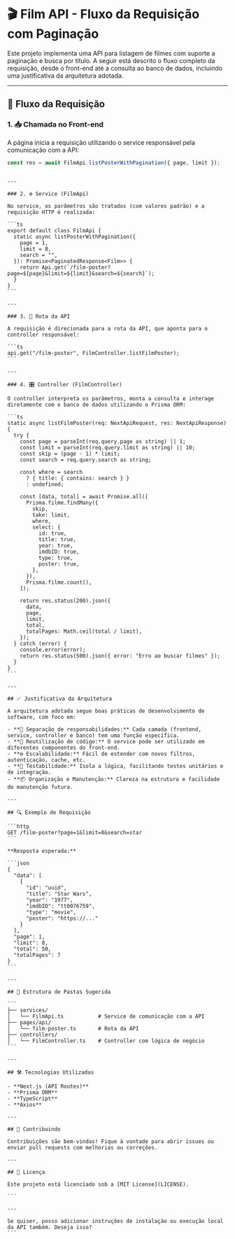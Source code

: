 # 🎬 Film API - Fluxo da Requisição com Paginação

Este projeto implementa uma API para listagem de filmes com suporte a paginação e busca por título. A seguir está descrito o fluxo completo da requisição, desde o front-end até a consulta ao banco de dados, incluindo uma justificativa da arquitetura adotada.

---

## 🔄 Fluxo da Requisição

### 1. 📥 Chamada no Front-end

A página inicia a requisição utilizando o service responsável pela comunicação com a API:

```ts
const res = await FilmApi.listPosterWithPagination({ page, limit });
```

````

---

### 2. ⚙️ Service (FilmApi)

No service, os parâmetros são tratados (com valores padrão) e a requisição HTTP é realizada:

```ts
export default class FilmApi {
  static async listPosterWithPagination({
    page = 1,
    limit = 8,
    search = "",
  }): Promise<PaginatedResponse<Film>> {
    return Api.get(`/film-poster?page=${page}&limit=${limit}&search=${search}`);
  }
}
```

---

### 3. 🚏 Rota da API

A requisição é direcionada para a rota da API, que aponta para o controller responsável:

```ts
api.get("/film-poster", FilmController.listFilmPoster);
```

---

### 4. 🎛️ Controller (FilmController)

O controller interpreta os parâmetros, monta a consulta e interage diretamente com o banco de dados utilizando o Prisma ORM:

```ts
static async listFilmPoster(req: NextApiRequest, res: NextApiResponse) {
  try {
    const page = parseInt(req.query.page as string) || 1;
    const limit = parseInt(req.query.limit as string) || 10;
    const skip = (page - 1) * limit;
    const search = req.query.search as string;

    const where = search
      ? { title: { contains: search } }
      : undefined;

    const [data, total] = await Promise.all([
      Prisma.filme.findMany({
        skip,
        take: limit,
        where,
        select: {
          id: true,
          title: true,
          year: true,
          imdbID: true,
          type: true,
          poster: true,
        },
      }),
      Prisma.filme.count(),
    ]);

    return res.status(200).json({
      data,
      page,
      limit,
      total,
      totalPages: Math.ceil(total / limit),
    });
  } catch (error) {
    console.error(error);
    return res.status(500).json({ error: "Erro ao buscar filmes" });
  }
}
```

---

## ✅ Justificativa da Arquitetura

A arquitetura adotada segue boas práticas de desenvolvimento de software, com foco em:

- **🔗 Separação de responsabilidades:** Cada camada (frontend, service, controller e banco) tem uma função específica.
- **🔄 Reutilização de código:** O service pode ser utilizado em diferentes componentes do front-end.
- **⚙️ Escalabilidade:** Fácil de estender com novos filtros, autenticação, cache, etc.
- **🧪 Testabilidade:** Isola a lógica, facilitando testes unitários e de integração.
- **📦 Organização e Manutenção:** Clareza na estrutura e facilidade de manutenção futura.

---

## 🔍 Exemplo de Requisição

```http
GET /film-poster?page=1&limit=8&search=star
```

**Resposta esperada:**

```json
{
  "data": [
    {
      "id": "uuid",
      "title": "Star Wars",
      "year": "1977",
      "imdbID": "tt0076759",
      "type": "movie",
      "poster": "https://..."
    }
  ],
  "page": 1,
  "limit": 8,
  "total": 50,
  "totalPages": 7
}
```

---

## 🧱 Estrutura de Pastas Sugerida

```
├── services/
│   └── FilmApi.ts           # Service de comunicação com a API
├── pages/api/
│   └── film-poster.ts       # Rota da API
├── controllers/
│   └── FilmController.ts    # Controller com lógica de negócio
```

---

## 🛠️ Tecnologias Utilizadas

- **Next.js (API Routes)**
- **Prisma ORM**
- **TypeScript**
- **Axios**

---

## 🤝 Contribuindo

Contribuições são bem-vindas! Fique à vontade para abrir issues ou enviar pull requests com melhorias ou correções.

---

## 📄 Licença

Este projeto está licenciado sob a [MIT License](LICENSE).

```

---

Se quiser, posso adicionar instruções de instalação ou execução local da API também. Deseja isso?
```
````
